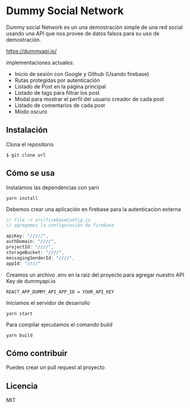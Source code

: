 # Dummy Social Network

Dummy social Network es un una demostración simple de una red social usando
una API que nos provee de datos falsos para su uso de demostración.

https://dummyapi.io/

implementaciones actuales:

- Inicio de sesión con Google y Github (Usando firebase)
- Rutas protegidas por autenticación
- Listado de Post en la página principal
- Listado de tags para filtrar los post
- Modal para mostrar el perfil del usuario creador de cada post
- Listado de comentarios de cada post
- Modo oscuro 

## Instalación

Clona el repositorio

`$ git clone url`

## Cómo se usa

Instalamos las dependencias con yarn

`yarn install`

Debemos crear una aplicación en firebase para la autenticacion externa
```javascript
// file -> src/firebaseConfig.js
// agregamos la configuración de firebase

apiKey: "/////",
authDomain: "////",
projectId: "////",
storageBucket: "////",
messagingSenderId: "////",
appId: "////"

```

Creamos un archivo .env en la raiz del proyecto para agregar nuestro API Key de dummyapi.io

`REACT_APP_DUMMY_API_APP_ID = YOUR_API_KEY`

Iniciamos el servidor de desarrollo

`yarn start`

Para compilar ejecutamos el comando build

`yarn build` 


## Cómo contribuir

Puedes crear un pull request al proyecto

## Licencia

MIT